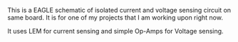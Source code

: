 This is a EAGLE schematic of isolated current and voltage sensing circuit on same board.
It is for one of my projects that I am working upon right now.

It uses LEM for current sensing and simple Op-Amps for Voltage sensing.

